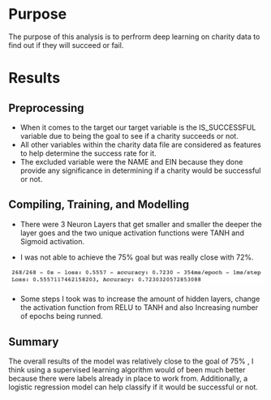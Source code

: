 # Purpose
The purpose of this analysis is to perfrorm deep learning on charity data to find out if they will succeed or fail.

# Results

## Preprocessing 
* When it comes to the target our target variable is the IS_SUCCESSFUL variable due to being the goal to see if a charity succeeds or not.
* All other variables within the charity data file are considered as features to help determine the success rate for it.
*  The excluded variable were the NAME and EIN  because they done provide any significance in determining if a charity would be successful or not.

## Compiling, Training, and Modelling
* There were 3 Neuron Layers that get smaller and smaller the deeper the layer goes and the two unique activation functions were TANH and Sigmoid activation.

* I was not able to achieve the 75% goal but was really close with 72%.

![EPOCH](images/EPOCH.png)

* Some steps I took was to increase the amount of hidden layers, change the activation function from RELU to TANH and also Increasing number of epochs being runned.

## Summary
The overall results of the model was relatively close to the goal of 75% , I think using a supervised learning algorithm would of been much better because there were labels already in place to work from. Additionally, a logistic regression model can help classify if it would be successful or not.